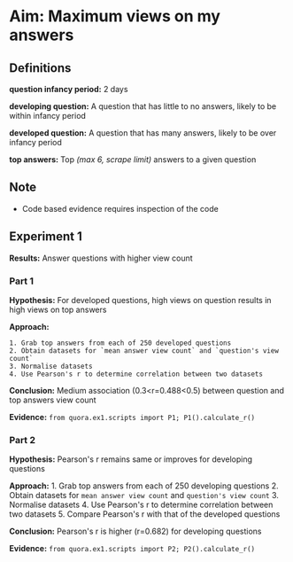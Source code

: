 # Aim: Maximum views on my answers

## Definitions
**question infancy period:** 2 days

**developing question:** A question that has little to no answers, likely to be within infancy period

**developed question:** A question that has many answers, likely to be over infancy period

**top answers:** Top *(max 6, scrape limit)* answers to a given question

## Note
* Code based evidence requires inspection of the code

## Experiment 1
**Results:** Answer questions with higher view count

### Part 1
**Hypothesis:** For developed questions, high views on question results in high views on top answers

**Approach:** 

    1. Grab top answers from each of 250 developed questions
    2. Obtain datasets for `mean answer view count` and `question's view count`
    3. Normalise datasets
    4. Use Pearson's r to determine correlation between two datasets
    
**Conclusion:** Medium association (0.3<r=0.488<0.5) between question and top answers view count

**Evidence:** `from quora.ex1.scripts import P1; P1().calculate_r()`

### Part 2
**Hypothesis:** Pearson's r remains same or improves for developing questions

**Approach:**
    1. Grab top answers from each of 250 developing questions
    2. Obtain datasets for `mean answer view count` and `question's view count`
    3. Normalise datasets
    4. Use Pearson's r to determine correlation between two datasets
    5. Compare Pearson's r with that of the developed questions
    
**Conclusion:** Pearson's r is higher (r=0.682) for developing questions 

**Evidence:** `from quora.ex1.scripts import P2; P2().calculate_r()`

